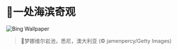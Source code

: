 # 🔖一处海滨奇观

![Bing Wallpaper](https://www.bing.com/th?id=OHR.MonaValePool_ZH-CN7968271596_1920x1080.jpg&rf=LaDigue_1920x1080.jpg&pid=hp)

> 📝梦娜维尔岩池，悉尼，澳大利亚 (© jamenpercy/Getty Images)
